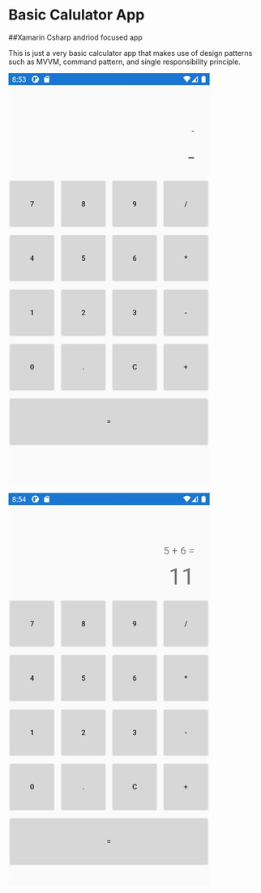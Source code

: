 # Basic Calulator App
##Xamarin Csharp andriod focused app

This is just a very basic calculator app that makes use of design patterns such as MVVM, command pattern, and single responsibility principle.

![alt text](https://github.com/blokkies48/CalculatorXamarinApp/blob/master/calc_app/Screenshot%202023-04-20%20205400.jpg)

![alt text](https://github.com/blokkies48/CalculatorXamarinApp/blob/master/calc_app/Screenshot%202023-04-20%20205507.jpg)
